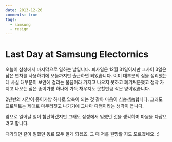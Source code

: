 ```yaml
---
date: 2013-12-26
comments: true
tags:
  - samsung
  - resign
---
```


# Last Day at Samsung Electornics

오늘이 삼성에서 마지막으로 일하는 날입니다.
퇴사일은 12월 31일이지만 그사이 3일은 남은 연차를 사용하기에 오늘까지만 출근하면 되었습니다.
이미 대부분의 짐을 정리했는데 사실 대부분이 보안에 걸리는 물품이라 가지고 나오지 못하고 폐기처분했고 정작 가지고 나오는 짐은 종이가방 하나에 가득 채우지도 못할만큼 작은 양이었습니다.

2년반의 시간이 종이가방 하나로 압축이 되는 것 같아 마음이 심숭샘숭합니다.
그래도 프로젝트는 제대로 마무리짓고 나가기에 그나마 다행이라는 생각이 듭니다.

앞으로 일어날 일이 험난하겠지만 그래도 삼성에서 일했던 것을 생각하며 마음을 다잡으려고 합니다.

때가되면 같이 일했던 동료 모두 알게 되겠죠.
그 때 저를 원망할 지도 모르겠네요. :)
